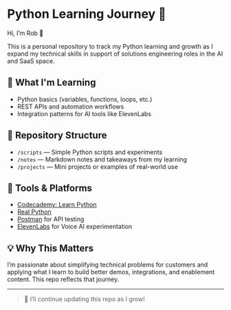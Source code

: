 # Python Learning Journey 🐍

Hi, I’m Rob 👋

This is a personal repository to track my Python learning and growth as I expand my technical skills in support of solutions engineering roles in the AI and SaaS space.

## 🚀 What I'm Learning

- Python basics (variables, functions, loops, etc.)
- REST APIs and automation workflows
- Integration patterns for AI tools like ElevenLabs

## 📁 Repository Structure

- `/scripts` — Simple Python scripts and experiments
- `/notes` — Markdown notes and takeaways from my learning
- `/projects` — Mini projects or examples of real-world use

## 🔧 Tools & Platforms

- [Codecademy: Learn Python](https://www.codecademy.com/learn/learn-python-3)
- [Real Python](https://realpython.com)
- [Postman](https://www.postman.com/) for API testing
- [ElevenLabs](https://elevenlabs.io) for Voice AI experimentation

## 💡 Why This Matters

I’m passionate about simplifying technical problems for customers and applying what I learn to build better demos, integrations, and enablement content. This repo reflects that journey.

---

> 📌 I’ll continue updating this repo as I grow!
